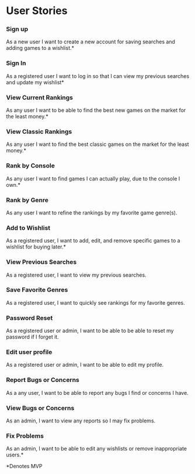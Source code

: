 # User Stories

### Sign up

As a new user I want to create a new account for saving searches and adding games to a wishlist.*

### Sign In

As a registered user I want to log in so that I can view my previous searches and update my wishlist*

### View Current Rankings

As any user I want to be able to find the best new games on the market for the least money.*

### View Classic Rankings

As any user I want to find the best classic games on the market for the least money.*

### Rank by Console

As any user I want to find games I can actually play, due to the console I own.*

### Rank by Genre

As any user I want to refine the rankings by my favorite game genre(s).

### Add to Wishlist

As a registered user, I want to add, edit, and remove specific games to a wishlist for buying later.*

### View Previous Searches

As a registered user, I want to view my previous searches.

### Save Favorite Genres

As a registered user, I want to quickly see rankings for my favorite genres.

### Password Reset

As a registered user or admin, I want to be able to be able to reset my password if I forget it.

### Edit user profile

As a registered user or admin, I want to be able to edit my profile.

### Report Bugs or Concerns

As a any user, I want to be able to report any bugs I find or concerns I have.

### View Bugs or Concerns

As an admin, I want to view any reports so I may fix problems.

### Fix Problems

As an admin, I want to be able to edit any wishlists or remove inappropriate users.*

*Denotes MVP